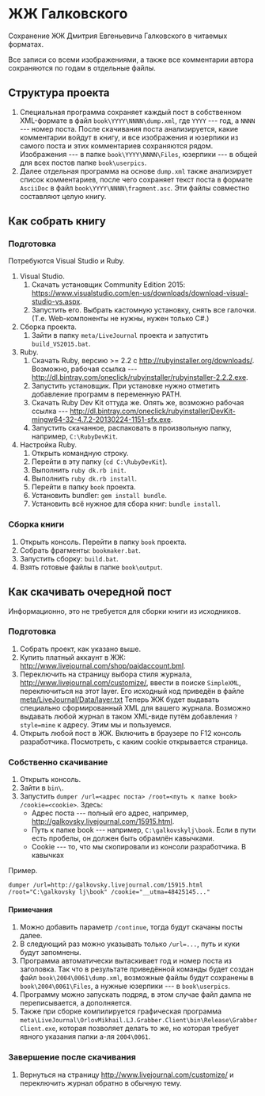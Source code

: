 # ЖЖ Галковского

Сохранение ЖЖ Дмитрия Евгеньевича Галковского в читаемых форматах.

Все записи со всеми изображениями, а также все комментарии автора сохраняются по годам
в отдельные файлы. 

## Структура проекта

1. Специальная программа сохраняет каждый пост в собственном XML-формате
в файл `book\YYYY\NNNN\dump.xml`, где `YYYY` --- год, а `NNNN` --- номер поста.
После скачивания поста анализируется, какие комментарии войдут в книгу,
и все изображения и юзерпики из самого поста и этих комментариев сохраняются рядом.
Изображения --- в папке `book\YYYY\NNNN\Files`, юзерпики --- в общей для
всех постов папке `book\userpics`.
2. Далее отдельная программа на основе `dump.xml` также анализирует список
комментариев, после чего сохраняет текст поста в формате `AsciiDoc`
в файл `book\YYYY\NNNN\fragment.asc`. Эти файлы совместно составляют
целую книгу.

## Как собрать книгу

### Подготовка

Потребуются Visual Studio и Ruby.

1. Visual Studio.
	1. Скачать установщик Community Edition 2015: https://www.visualstudio.com/en-us/downloads/download-visual-studio-vs.aspx.
	2. Запустить его. Выбрать кастомную установку, снять все галочки. (Т.е. Web-компоненты не нужны, нужен только C#.)
1. Сборка проекта.
	1. Зайти в папку `meta/LiveJournal` проекта и запустить `build_VS2015.bat`.
2. Ruby.
	1. Скачать Ruby, версию >= 2.2 с http://rubyinstaller.org/downloads/. Возможно, рабочая ссылка --- http://dl.bintray.com/oneclick/rubyinstaller/rubyinstaller-2.2.2.exe.
	2. Запустить установщик. При установке нужно отметить добавление программ в переменную PATH.
	3. Скачать Ruby Dev Kit оттуда же. Опять же, возможно рабочая ссылка --- http://dl.bintray.com/oneclick/rubyinstaller/DevKit-mingw64-32-4.7.2-20130224-1151-sfx.exe.
	4. Запустить скачанное, распаковать в произвольную папку, например, `C:\RubyDevKit`.
3. Настройка Ruby.
	1. Открыть командную строку.
	1. Перейти в эту папку (`cd C:\RubyDevKit`).
	1. Выполнить `ruby dk.rb init`.
	1. Выполнить `ruby dk.rb install`.
	1. Перейти в папку `book` проекта.
	1. Установить bundler: `gem install bundle`.
	1. Установить всё нужное для сбора книг: `bundle install`.
	
### Сборка книги

1. Открыть консоль. Перейти в папку `book` проекта.
2. Собрать фрагменты: `bookmaker.bat`.
3. Запустить сборку: `build.bat`.
4. Взять готовые файлы в папке `book\output`.

## Как скачивать очередной пост

Информационно, это не требуется для сборки книги из исходников.

### Подготовка

1. Собрать проект, как указано выше.
2. Купить платный аккаунт в ЖЖ: http://www.livejournal.com/shop/paidaccount.bml.
3. Переключить на страницу выбора стиля журнала,
http://www.livejournal.com/customize/,
ввести в поиске `SimpleXML`, переключиться на этот layer. Его исходный код
приведён в файле [meta/LiveJournal/Data/layer.txt](meta/LiveJournal/Data/layer.txt)
Теперь ЖЖ будет выдавать специально сформированный XML для вашего журнала.
Возможно выдавать любой журнал в таком XML-виде путём добавления `?style=mine` 
к адресу. Этим мы и пользуемся.
4. Открыть любой пост в ЖЖ. Включить в браузере по F12 консоль разработчика.
Посмотреть, с каким cookie открывается страница.

### Собственно скачивание

1. Открыть консоль.
2. Зайти в `bin\`.
3. Запустить `dumper /url=<адрес поста> /root=<путь к папке book> /cookie=<cookie>`.
Здесь:
    * Адрес поста --- полный его адрес, например, http://galkovsky.livejournal.com/15915.html.
    * Путь к папке book --- например, `C:\galkovskylj\book`. Если в пути есть пробелы, он должен быть обрамлён кавычками.
    * Cookie --- то, что мы скопировали из консоли разработчика. В кавычках
    
Пример.

`dumper /url=http://galkovsky.livejournal.com/15915.html /root="C:\galkovsky lj\book" /cookie="__utma=48425145..."`

#### Примечания

1. Можно добавить параметр `/continue`, тогда будут скачаны посты далее.
2. В следующий раз можно указывать только `/url=...`, путь и куки будут запомнены.
3. Программа автоматически вытаскивает год и номер поста из заголовка. Так что 
в результате приведённой команды будет создан файл `book\2004\0061\dump.xml`,
возможные файлы будут сохранены в `book\2004\0061\Files`, а нужные юзерпики ---
в `book\userpics`.
4. Программу можно запускать подряд, в этом случае файл дампа не переписывается,
а дополняется.
5. Также при сборке компилируется графическая программа
`meta\LiveJournal\OrlovMikhail.LJ.Grabber.Client\bin\Release\GrabberClient.exe`,
которая позволяет делать то же, но которая требует явного указания папки
а-ля `2004\0061`.

### Завершение после скачивания

1. Вернуться на страницу http://www.livejournal.com/customize/ и переключить
журнал обратно в обычную тему.

